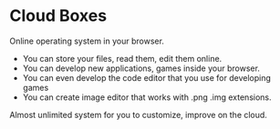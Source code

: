 # Cloud Boxes

Online operating system in your browser.

- You can store your files, read them, edit them online.
- You can develop new applications, games inside your browser.
- You can even develop the code editor that you use for developing games
- You can create image editor that works with .png .img extensions.

Almost unlimited system for you to customize, improve on the cloud.
